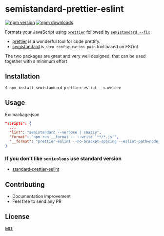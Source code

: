 # semistandard-prettier-eslint

[![npm version](https://badge.fury.io/js/semistandard-prettier-eslint.svg)](https://badge.fury.io/js/semistandard-prettier-eslint)
[![npm downloads](https://img.shields.io/npm/dm/semistandard-prettier-eslint.svg?style=flat-square)](https://www.npmjs.com/package/semistandard-prettier-eslint)

Formats your JavaScript using [`prettier`](https://github.com/jlongster/prettier) followed by [`semistandard --fix`][semistandard]

*  [prettier](https://github.com/prettier/prettier) is a wonderful tool for code prettify.
*  [semistandard][semistandard] is `zero configuration pain` tool based on ESLint.

The two packages are great and very well designed, that can be used together with a minimum effort


## Installation
    $ npm install semistandard-prettier-eslint --save-dev

## Usage
Ex: package.json
```json
"scripts": {
  ...
  "lint": "semistandard --verbose | snazzy",
  "format": "npm run __format -- --write '**/*.js'",
  "__format": "prettier-eslint --no-bracket-spacing --eslint-path=node_modules/semistandard-prettier-eslint"
}
```

### If you don't like `semicolons` use **standard** version
* [standard-prettier-eslint](https://github.com/bySabi/standard-prettier-eslint)

## Contributing

* Documentation improvement
* Feel free to send any PR

## License

[MIT][mit-license]

[mit-license]:./LICENSE

[semistandard]: https://github.com/Flet/semistandard
